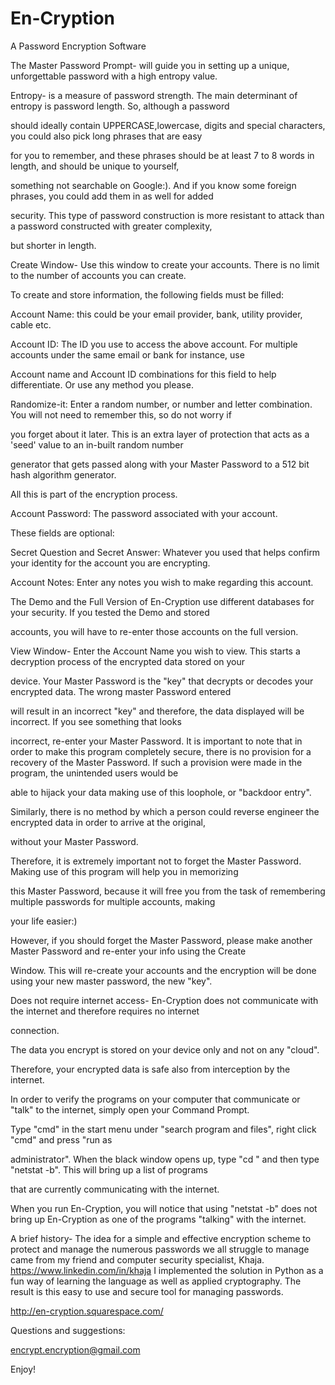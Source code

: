 En-Cryption
===========

A Password Encryption Software

The Master Password Prompt- will guide you in setting up a unique, unforgettable password with a high entropy value. 

Entropy- is a measure of password strength. The main determinant of entropy is password length. So, although a password 

should ideally contain UPPERCASE,lowercase,  digits and special characters, you could also pick long phrases that are easy 

for you to remember, and these phrases should be at least 7 to 8 words in length, and should be unique to yourself, 

something not searchable on Google:). And if you know some foreign phrases, you could add them in as well for added 

security. This type of password construction is more resistant to attack than a password constructed with greater complexity, 

but shorter in length. 

Create Window- Use this window to create your accounts. There is no limit to the number of accounts you can create.

To create and store information, the following fields must be filled:

Account Name: this could be your email provider, bank, utility provider, cable etc.

Account ID: The ID you use to access the above account. For multiple accounts under the same email or bank for instance, use

Account name and Account ID combinations for this field to help differentiate. Or use any method you please.

Randomize-it: Enter a random number, or number and letter combination. You will not need to remember this, so do not worry if 

you forget about it later. This is an extra layer of protection that acts as a 'seed' value to an in-built random number 

generator that gets passed along with your Master Password to a 512 bit hash algorithm generator. 

All this is part of the encryption process.

Account Password: The password associated with your account.

These fields are optional:

Secret Question and Secret Answer: Whatever you used that helps confirm your identity for the account you are encrypting.

Account Notes: Enter any notes you wish to make regarding this account.

The Demo and the Full Version of En-Cryption use different databases for your security. If you tested the Demo and stored 

accounts, you will have to re-enter those accounts on the full version.

View Window- Enter the Account Name you wish to view. This starts a decryption process of the encrypted data stored on your 

device. Your Master Password is the "key" that decrypts or decodes your encrypted data. The wrong master Password entered 

will result in an incorrect "key" and therefore, the data displayed will be incorrect. If you see something that looks 

incorrect, re-enter your Master Password. It is important to note that in order to make this program completely secure, there is 
no provision for a recovery of the Master Password. If such a provision were made in the program, the unintended users would be 

able to hijack your data making use of this loophole, or "backdoor entry". 

Similarly, there is no method by which a person could reverse engineer the encrypted data in order to arrive at the original, 

without your Master Password.

Therefore, it is extremely important not to forget the Master Password. Making use of this program will help you in memorizing 

this Master Password, because it will free you from the task of remembering multiple passwords for multiple accounts, making 

your life easier:)

However, if you should forget the Master Password, please make another Master Password and re-enter your info using the Create 

Window. This will re-create your accounts and the encryption will be done using your new master password, the new "key".

Does not require internet access- En-Cryption does not communicate with the internet and therefore requires no internet 

connection. 

The data you encrypt is stored on your device only and not on any "cloud".

Therefore, your encrypted data is safe also from interception by the internet.

In order to verify the programs on your computer that communicate or "talk" to the internet, simply open your Command Prompt. 

Type "cmd" in the start menu under "search program and files", right click "cmd" and press "run as 

administrator". When the black window opens up, type "cd \" and then type "netstat -b". This will bring up a list of programs 

that are currently communicating with the internet.

When you run En-Cryption, you will notice that using "netstat -b" does not bring up En-Cryption as one of the programs "talking" 
with the internet.

A brief history- The idea for a simple and effective encryption scheme to protect and manage the numerous passwords we all 
struggle to manage came from my friend and computer security specialist, Khaja. https://www.linkedin.com/in/khaja 
I implemented the solution in Python as a fun way of learning the language as well as applied cryptography. 
The result is this easy to use and secure tool for managing passwords. 

http://en-cryption.squarespace.com/

Questions and suggestions: 

encrypt.encryption@gmail.com

Enjoy!
